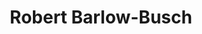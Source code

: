 ---
user: robert
title: Robert Barlow-Busch
position: VP User Experience／Google expert
company: Boltmade
featured: true
---